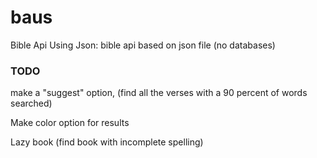 # baus
Bible Api Using Json: bible api based on json file (no databases)

### TODO

make a "suggest" option, (find all the verses with a 90 percent of words searched)

Make color option for results

Lazy book (find book with incomplete spelling)
